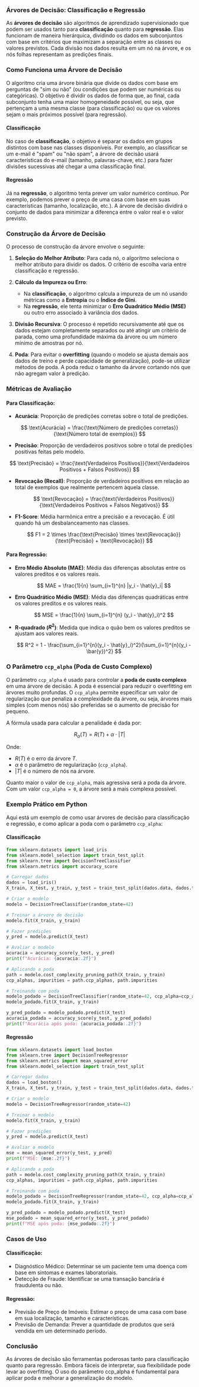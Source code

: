 ### Árvores de Decisão: Classificação e Regressão

As **árvores de decisão** são algoritmos de aprendizado supervisionado que podem ser usados tanto para **classificação** quanto para **regressão**. Elas funcionam de maneira hierárquica, dividindo os dados em subconjuntos com base em critérios que maximizam a separação entre as classes ou valores previstos. Cada divisão nos dados resulta em um nó na árvore, e os nós folhas representam as predições finais.

### Como Funciona uma Árvore de Decisão

O algoritmo cria uma árvore binária que divide os dados com base em perguntas de "sim ou não" (ou condições que podem ser numéricas ou categóricas). O objetivo é dividir os dados de forma que, ao final, cada subconjunto tenha uma maior homogeneidade possível, ou seja, que pertençam a uma mesma classe (para classificação) ou que os valores sejam o mais próximos possível (para regressão).

#### Classificação

No caso de **classificação**, o objetivo é separar os dados em grupos distintos com base nas classes disponíveis. Por exemplo, ao classificar se um e-mail é "spam" ou "não spam", a árvore de decisão usará características do e-mail (tamanho, palavras-chave, etc.) para fazer divisões sucessivas até chegar a uma classificação final.

#### Regressão

Já na **regressão**, o algoritmo tenta prever um valor numérico contínuo. Por exemplo, podemos prever o preço de uma casa com base em suas características (tamanho, localização, etc.). A árvore de decisão dividirá o conjunto de dados para minimizar a diferença entre o valor real e o valor previsto.

### Construção da Árvore de Decisão

O processo de construção da árvore envolve o seguinte:

1. **Seleção do Melhor Atributo**: Para cada nó, o algoritmo seleciona o melhor atributo para dividir os dados. O critério de escolha varia entre classificação e regressão.

2. **Cálculo da Impureza ou Erro**: 
    - Na **classificação**, o algoritmo calcula a impureza de um nó usando métricas como a **Entropia** ou o **Índice de Gini**.
    - Na **regressão**, ele tenta minimizar o **Erro Quadrático Médio (MSE)** ou outro erro associado à variância dos dados.

3. **Divisão Recursiva**: O processo é repetido recursivamente até que os dados estejam completamente separados ou até atingir um critério de parada, como uma profundidade máxima da árvore ou um número mínimo de amostras por nó.

4. **Poda**: Para evitar o **overfitting** (quando o modelo se ajusta demais aos dados de treino e perde capacidade de generalização), pode-se utilizar métodos de poda. A poda reduz o tamanho da árvore cortando nós que não agregam valor à predição.

### Métricas de Avaliação

#### Para Classificação:

- **Acurácia**: Proporção de predições corretas sobre o total de predições.
  
$$ \text{Acurácia} = \frac{\text{Número de predições corretas}}{\text{Número total de exemplos}} $$
  
- **Precisão**: Proporção de verdadeiros positivos sobre o total de predições positivas feitas pelo modelo.
  
$$ \text{Precisão} = \frac{\text{Verdadeiros Positivos}}{\text{Verdadeiros Positivos + Falsos Positivos}} $$
  
- **Revocação (Recall)**: Proporção de verdadeiros positivos em relação ao total de exemplos que realmente pertencem àquela classe.
  
  $$ \text{Revocação} = \frac{\text{Verdadeiros Positivos}}{\text{Verdadeiros Positivos + Falsos Negativos}} $$
  
- **F1-Score**: Média harmônica entre a precisão e a revocação. É útil quando há um desbalanceamento nas classes.
  
  $$ F1 = 2 \times \frac{\text{Precisão} \times \text{Revocação}}{\text{Precisão} + \text{Revocação}} $$

#### Para Regressão:

- **Erro Médio Absoluto (MAE)**: Média das diferenças absolutas entre os valores preditos e os valores reais.
  
  $$ MAE = \frac{1}{n} \sum_{i=1}^{n} |y_i - \hat{y}_i| $$

- **Erro Quadrático Médio (MSE)**: Média das diferenças quadráticas entre os valores preditos e os valores reais.
  
  $$ MSE = \frac{1}{n} \sum_{i=1}^{n} (y_i - \hat{y}_i)^2 $$

- **R-quadrado ($R^2$)**: Medida que indica o quão bem os valores preditos se ajustam aos valores reais.
  
  $$ R^2 = 1 - \frac{\sum_{i=1}^{n}(y_i - \hat{y}_i)^2}{\sum_{i=1}^{n}(y_i - \bar{y})^2} $$

### O Parâmetro `ccp_alpha` (Poda de Custo Complexo)

O parâmetro `ccp_alpha` é usado para controlar a **poda de custo complexo** em uma árvore de decisão. A poda é essencial para reduzir o overfitting em árvores muito profundas. O `ccp_alpha` permite especificar um valor de regularização que penaliza a complexidade da árvore, ou seja, árvores mais simples (com menos nós) são preferidas se o aumento de precisão for pequeno.

A fórmula usada para calcular a penalidade é dada por:

$$ R_\alpha(T) = R(T) + \alpha \cdot \left|T\right| $$

Onde:

- $R(T)$ é o erro da árvore $T$.
- $\alpha$ é o parâmetro de regularização (`ccp_alpha`).
- $\left|T\right|$ é o número de nós na árvore.

Quanto maior o valor de `ccp_alpha`, mais agressiva será a poda da árvore. Com um valor `ccp_alpha = 0`, a árvore será a mais complexa possível.

### Exemplo Prático em Python

Aqui está um exemplo de como usar árvores de decisão para classificação e regressão, e como aplicar a poda com o parâmetro `ccp_alpha`:

#### Classificação

```python
from sklearn.datasets import load_iris
from sklearn.model_selection import train_test_split
from sklearn.tree import DecisionTreeClassifier
from sklearn.metrics import accuracy_score

# Carregar dados
dados = load_iris()
X_train, X_test, y_train, y_test = train_test_split(dados.data, dados.target, test_size=0.2, random_state=42)

# Criar o modelo
modelo = DecisionTreeClassifier(random_state=42)

# Treinar a árvore de decisão
modelo.fit(X_train, y_train)

# Fazer predições
y_pred = modelo.predict(X_test)

# Avaliar o modelo
acuracia = accuracy_score(y_test, y_pred)
print(f"Acurácia: {acuracia:.2f}")

# Aplicando a poda
path = modelo.cost_complexity_pruning_path(X_train, y_train)
ccp_alphas, impurities = path.ccp_alphas, path.impurities

# Treinando com poda
modelo_podado = DecisionTreeClassifier(random_state=42, ccp_alpha=ccp_alphas[-1])
modelo_podado.fit(X_train, y_train)

y_pred_podado = modelo_podado.predict(X_test)
acuracia_podada = accuracy_score(y_test, y_pred_podado)
print(f"Acurácia após poda: {acuracia_podada:.2f}")
```

#### Regressão
```python
from sklearn.datasets import load_boston
from sklearn.tree import DecisionTreeRegressor
from sklearn.metrics import mean_squared_error
from sklearn.model_selection import train_test_split

# Carregar dados
dados = load_boston()
X_train, X_test, y_train, y_test = train_test_split(dados.data, dados.target, test_size=0.2, random_state=42)

# Criar o modelo
modelo = DecisionTreeRegressor(random_state=42)

# Treinar o modelo
modelo.fit(X_train, y_train)

# Fazer predições
y_pred = modelo.predict(X_test)

# Avaliar o modelo
mse = mean_squared_error(y_test, y_pred)
print(f"MSE: {mse:.2f}")

# Aplicando a poda
path = modelo.cost_complexity_pruning_path(X_train, y_train)
ccp_alphas, impurities = path.ccp_alphas, path.impurities

# Treinando com poda
modelo_podado = DecisionTreeRegressor(random_state=42, ccp_alpha=ccp_alphas[-1])
modelo_podado.fit(X_train, y_train)

y_pred_podado = modelo_podado.predict(X_test)
mse_podado = mean_squared_error(y_test, y_pred_podado)
print(f"MSE após poda: {mse_podado:.2f}")

```

### Casos de Uso
#### Classificação:
- Diagnóstico Médico: Determinar se um paciente tem uma doença com base em sintomas e exames laboratoriais.
- Detecção de Fraude: Identificar se uma transação bancária é fraudulenta ou não.

#### Regressão:
- Previsão de Preço de Imóveis: Estimar o preço de uma casa com base em sua localização, tamanho e características.
- Previsão de Demanda: Prever a quantidade de produtos que será vendida em um determinado período.

### Conclusão
As árvores de decisão são ferramentas poderosas tanto para classificação quanto para regressão. Embora fáceis de interpretar, sua flexibilidade pode levar ao overfitting. O uso do parâmetro ccp_alpha é fundamental para aplicar poda e melhorar a generalização do modelo.